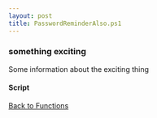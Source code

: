 ```yaml
---
layout: post
title: PasswordReminderAlso.ps1
---
```


### something exciting

Some information about the exciting thing

#### Script

<script src="https://gist-it.appspot.com/github.com/BanterBoy/scripts-blog/blob/master/PowerShell/functions/exchange/PasswordReminderAlso.ps1"></script>

<a href="/menu/_pages/functions.html">Back to Functions</a>
